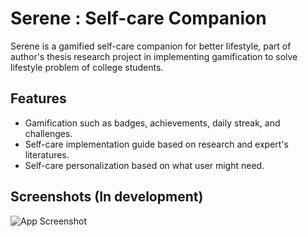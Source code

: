 # Serene : Self-care Companion

Serene is a gamified self-care companion for better lifestyle, part of author's thesis research project in implementing gamification to solve lifestyle problem of college students. 


## Features

- Gamification such as badges, achievements, daily streak, and challenges.
- Self-care implementation guide based on research and expert's literatures.
- Self-care personalization based on what user might need.


## Screenshots (In development)

![App Screenshot](https://via.placeholder.com/468x300?text=App+Screenshot+Here)


